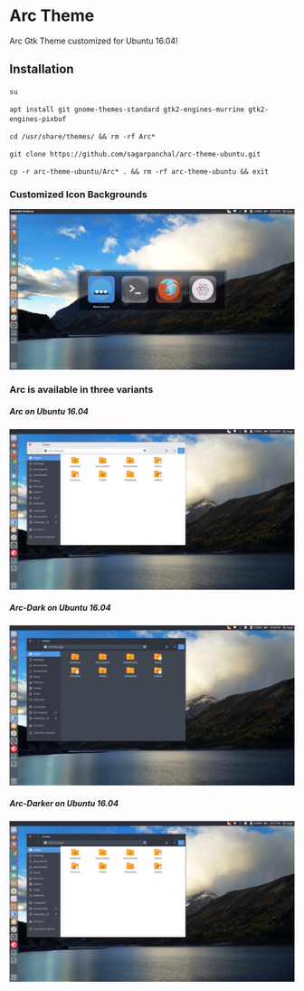 # Arc Theme
Arc Gtk Theme customized for Ubuntu 16.04!
## Installation
`su`

`apt install git gnome-themes-standard gtk2-engines-murrine gtk2-engines-pixbuf`

`cd /usr/share/themes/ && rm -rf Arc*`

`git clone https://github.com/sagarpanchal/arc-theme-ubuntu.git`

`cp -r arc-theme-ubuntu/Arc* . && rm -rf arc-theme-ubuntu && exit`
### Customized Icon Backgrounds
![A screenshot of the Arc theme on Ubuntu 16.04](https://raw.githubusercontent.com/sagarpanchal/arc-theme-ubuntu/master/screenshots/screen_1_1600x900.png "Application Switcher on Ubuntu 16.04")
### Arc is available in three variants
##### Arc on Ubuntu 16.04
![A screenshot of the Arc theme on Ubuntu 16.04](https://raw.githubusercontent.com/sagarpanchal/arc-theme-ubuntu/master/screenshots/screen_2_1600x900.png "Nautilus 3.14.3 on Ubuntu 16.04")
##### Arc-Dark on Ubuntu 16.04
![A screenshot of the Arc-Dark theme on Ubuntu 16.04](https://raw.githubusercontent.com/sagarpanchal/arc-theme-ubuntu/master/screenshots/screen_3_1600x900.png "Nautilus 3.14.3 on Ubuntu 16.04")
##### Arc-Darker on Ubuntu 16.04
![A screenshot of the Arc-Darker theme on Ubuntu 16.04](https://raw.githubusercontent.com/sagarpanchal/arc-theme-ubuntu/master/screenshots/screen_4_1600x900.png "Nautilus 3.14.3 on Ubuntu 16.04")
